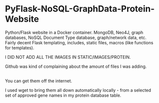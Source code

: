 # PyFlask-NoSQL-GraphData-Protein-Website
Python/Flask website in a Docker container. MongoDB, Neo4J, graph databases, NoSQL Document Type database, graph/network data, etc. Fairly decent Flask templating, includes, static files, macros (like functions for templates).

I DID NOT ADD ALL THE IMAGES IN STATIC/IMAGES/PROTEIN.
&nbsp;

Github was kind of complaining about the amount of files I was adding.  
&nbsp;

You can get them off the internet.
&nbsp;

I used wget to bring them all down automatically locally - from a selected set of approved gene names in my protein database table.
